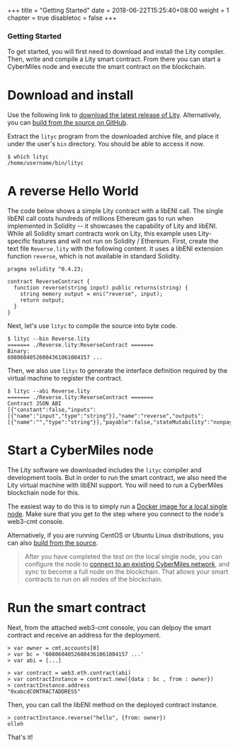+++
title = "Getting Started"
date = 2018-06-22T15:25:40+08:00
weight = 1
chapter = true
disabletoc = false
+++

### Getting Started

To get started, you will first need to download and install the Lity compiler. Then, write and compile a Lity smart contract. From there you can start a CyberMiles node and execute the smart contract on the blockchain.

# Download and install

Use the following link to [download the latest release of Lity](https://github.com/CyberMiles/lity/releases).
Alternatively, you can [build from the source on GitHub](http://lity.readthedocs.io/en/latest/download.html).

Extract the `lityc` program from the downloaded archive file, and place it under the user's `bin` directory.
You should be able to access it now.

```
$ which lityc
/home/username/bin/lityc
```

# A reverse Hello World

The code below shows a simple Lity contract with a libENI call. 
The single libENI call costs hundreds of millions Ethereum gas to run when implemented in Solidity -- it showcases the capability of Lity and libENI.
While all Solidity smart contracts work on Lity, this example uses Lity-specific features and will not run on Solidity / Ethereum. 
First, create the text file `Reverse.lity` with the following content.
It uses a libENI extension function `reverse`, which is not available 
in standard Solidity.

```
pragma solidity ^0.4.23;
  
contract ReverseContract {
  function reverse(string input) public returns(string) {
    string memory output = eni("reverse", input);
    return output;
  }
}
```

Next, let's use `lityc` to compile the source into byte code.

```
$ lityc --bin Reverse.lity
======= ./Reverse.lity:ReverseContract =======
Binary:
60806040526004361061004157 ...
```

Then, we also use `lityc` to generate the interface definition required 
by the virtual machine to register the contract.

```
$ lityc --abi Reverse.lity
======= ./Reverse.lity:ReverseContract =======
Contract JSON ABI
[{"constant":false,"inputs":[{"name":"input","type":"string"}],"name":"reverse","outputs":[{"name":"","type":"string"}],"payable":false,"stateMutability":"nonpayable","type":"function"}]
```

# Start a CyberMiles node

The Lity software we downloaded includes the `lityc` compiler and development tools.
But in order to run the smart contract, we also need the Lity virtual machine
with libENI support. You will need to run a CyberMiles blockchain node for this.

The easiest way to do this is to simply run a [Docker image for a local single node](http://travis.readthedocs.io/en/latest/getting-started.html#use-docker).
Make sure that you get to the step where you connect to the node's web3-cmt console.

Alternatively, if you are running CentOS or Ubuntu Linux distributions, you
can also [build from the source](http://travis.readthedocs.io/en/latest/getting-started.html#build-from-source).

> After you have completed the test on the local single node, you can configure 
> the node to [connect to an existing CyberMiles network](http://travis.readthedocs.io/en/latest/connect-testnet.html), and sync to become
> a full node on the blockchain. That allows your smart contracts to run on
> all nodes of the blockchain.

# Run the smart contract

Next, from the attached web3-cmt console, you can delpoy the smart contract and receive an address for the deployment.

```
> var owner = cmt.accounts[0]
> var bc = '60806040526004361061004157 ...'
> var abi = [...]

> var contract = web3.eth.contract(abi)
> var contractInstance = contract.new({data : bc , from : owner})
> contractInstance.address
"0xabcdCONTRACTADDRESS"
```

Then, you can call the libENI method on the deployed contract instance.

```
> contractInstance.reverse("hello", {from: owner})
olleh
```

That's it!
